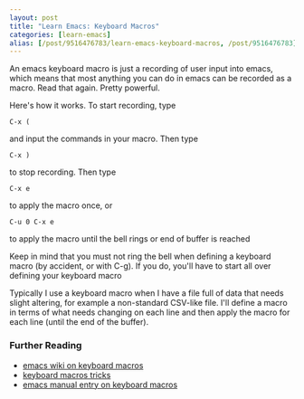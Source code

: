 ```yaml
---
layout: post
title: "Learn Emacs: Keyboard Macros"
categories: [learn-emacs]
alias: [/post/9516476783/learn-emacs-keyboard-macros, /post/9516476783]
---
```


An emacs keyboard macro is just a recording of user input into emacs, which means that most anything you can do in emacs can be recorded as a macro. Read that again. Pretty powerful.

Here's how it works. To start recording, type

    C-x (

and input the commands in your macro. Then type

    C-x )

to stop recording. Then type

    C-x e

to apply the macro once, or

    C-u 0 C-x e

to apply the macro until the bell rings or end of buffer is reached

Keep in mind that you must not ring the bell when defining a keyboard macro (by accident, or with C-g). If you do, you'll have to start all over defining your keyboard macro

Typically I use a keyboard macro when I have a file full of data that needs slight altering, for example a non-standard CSV-like file. I'll define a macro in terms of what needs changing on each line and then apply the macro for each line (until the end of the buffer).

### Further Reading

* [emacs wiki on keyboard macros](http://www.emacswiki.org/emacs/KeyboardMacros)
* [keyboard macros tricks](http://www.emacswiki.org/emacs/KeyboardMacrosTricks)
* [emacs manual entry on keyboard macros](http://www.gnu.org/s/libtool/manual/emacs/Keyboard-Macros.html)

